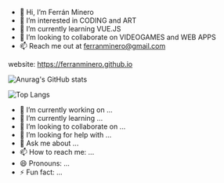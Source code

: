 - 👋 Hi, I’m Ferrán Minero
- 👀 I’m interested in CODING and ART
- 🌱 I’m currently learning VUE.JS
- 💞️ I’m looking to collaborate on VIDEOGAMES and WEB APPS
- 📫 Reach me out at ferranminero@gmail.com

website: https://ferranminero.github.io

![Anurag's GitHub stats](https://github-readme-stats.vercel.app/api?username=dibesfer&show_icons=true&theme=radical)

![Top Langs](https://github-readme-stats.vercel.app/api/top-langs/?username=dibesfer&layout=compact)

- 🔭 I’m currently working on ...
- 🌱 I’m currently learning ...
- 👯 I’m looking to collaborate on ...
- 🤔 I’m looking for help with ...
- 💬 Ask me about ...
- 📫 How to reach me: ...
- 😄 Pronouns: ...
- ⚡ Fun fact: ...
